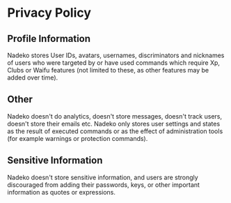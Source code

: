 # Privacy Policy

## Profile Information
Nadeko stores User IDs, avatars, usernames, discriminators and nicknames of users who were targeted by or have used commands which require Xp, Clubs or Waifu features (not limited to these, as other features may be added over time).

## Other
Nadeko doesn't do analytics, doesn't store messages, doesn't track users, doesn't store their emails etc.
Nadeko only stores user settings and states as the result of executed commands or as the effect of administration tools (for example warnings or protection commands).

## Sensitive Information
Nadeko doesn't store sensitive information, and users are strongly discouraged from adding their passwords, keys, or other important information as quotes or expressions.